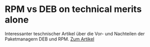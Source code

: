 # RPM vs DEB on technical merits alone

Interessanter teschnischer Artikel über die Vor- und Nachteilen der Paketmanagern DEB und RPM. [Zum Artikel](http://lwn.net/Articles/223183/)
